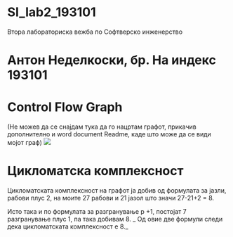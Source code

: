 # SI_lab2_193101
Втора лабораториска вежба по Софтверско инженерство
# Антон Неделкоски, бр. На индекс 193101

# **Control Flow Graph**
(Не можев да се снајдам тука да го нацртам графот, прикачив дополнително и word document Readme, каде што може да се види мојот граф)
![](RackMultipart20210527-4-ytt9dm_html_7b984abbf0375cfb.png)
# **Цикломатска комплексност**
Цикломатската комплексност на графот ја добив од формулата за јазли, рабови плус 2, на моите 27 рабови и 21 јазол што значи 27-21+2 = 8.

Исто така и по формулата за разгранување p +1, постојат 7 разгранување плус 1, па така добивам 8. _
Од овие две формули следи дека цикломатската комплексност е 8._
